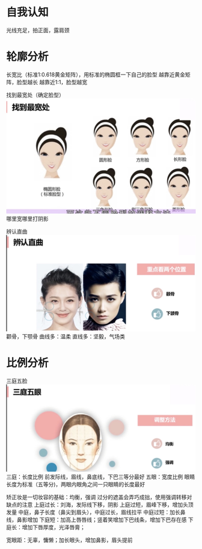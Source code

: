 # 自我认知
光线充足，拍正面，露肩颈

# 轮廓分析
长宽比（标准1:0.618黄金矩阵），用标准的椭圆框一下自己的脸型
越靠近黄金矩阵，脸型越长
越靠近1:1，脸型越宽

找到最宽处（确定脸型）![IMG_0621](Pic/IMG_0621.jpg)
哪里宽哪里打阴影

辨认直曲![IMG_0622](Pic/IMG_0622.jpg)
颧骨，下颚骨
曲线多：温柔
直线多：坚毅，气场类

# 比例分析
三庭五脸![IMG_0623](Pic/IMG_0623.jpg)
三庭：长度比例
前发际线，眉线，鼻底线，下巴三等分最好
五眼：宽度比例
眼睛长度为标准（五等分)，两眼内眼角之间一只眼睛的长度最好

矫正妆是一切妆容的基础：均衡，强调
过分的遮盖会弄巧成拙，使用强调转移对缺点的注意
上庭过长：刘海，发际线下移，阴影
上庭过短，眉峰下移，增加头顶发量
中庭，鼻子长度（鼻尖到眉头），中庭过长，眉线拉平
中庭过短：加长鼻线，鼻影增加
下庭短：加高上唇唇线；竖着笑增加下巴线条，增加下巴存在感
下庭长：增加下唇厚度，光泽唇膏；

宽眼距：无辜，慵懒；加长眼头，增加鼻影，眉头提前





